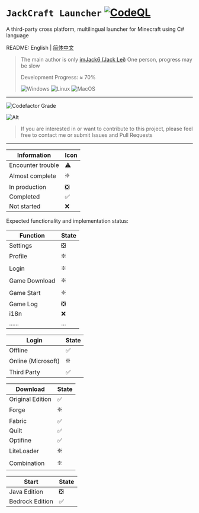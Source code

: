 # `JackCraft Launcher` [![CodeQL](https://github.com/imJack6/JackCraftLauncher/actions/workflows/codeql.yml/badge.svg)](https://github.com/imJack6/JackCraftLauncher/actions/workflows/codeql.yml)

A third-party cross platform, multilingual launcher for Minecraft using C# language

README: English | [简体中文](README.md)

> The main author is only [imJack6 (Jack Lei)](https://github.com/imJack6) One person, progress may be slow
>
> Development Progress: ≈ 70%
>
> ![Windows](https://img.shields.io/badge/Windows-0078D6?style=for-the-badge&logo=windows&logoColor=white)
> ![Linux](https://img.shields.io/badge/Linux-FCC624?style=for-the-badge&logo=linux&logoColor=black)
> ![MacOS](https://img.shields.io/badge/mac%20os-000000?style=for-the-badge&logo=apple&logoColor=white)

---------------------

![Codefactor Grade](https://img.shields.io/codefactor/grade/github/imJack6/JackCraftLauncher?logo=codefactor&style=for-the-badge)

![Alt](https://repobeats.axiom.co/api/embed/993d2a1760013210fdb331dd9aff324a6b2ed82f.svg)

> If you are interested in or want to contribute to this project, please feel free to contact me or submit Issues and
> Pull Requests

---------------------

| Information	      | Icon	 |
|-------------------|-------|
| Encounter trouble | ⚠️    |
| Almost complete   | ❇️    |
| In production     | ❎     |
| Completed         | ✅     |
| Not started       | ❌     |

Expected functionality and implementation status:

| Function      | State |
|---------------|-------|
| Settings      | ❎     |
| Profile       | ❇️    |
| Login         | ❇️    |
| Game Download | ❇️    |
| Game Start	   | ❇️    |
| Game Log		    | ❎     |
| i18n		        | ❌     |
| ......		      | ...   |

| Login              | State |
|--------------------|-------|
| Offline            | ✅     |
| Online (Microsoft) | ❇️    |
| Third Party        | ✅     |

| Download          | State |
|-------------------|-------|
| Original Edition	 | ✅     |
| Forge	            | ❇️    |
| Fabric	           | ✅     |
| Quilt	            | ✅     |
| Optifine          | ✅     |
| LiteLoader        | ❇️    |
| Combination	      | ❇️    |

| Start           | State |
|-----------------|-------|
| Java Edition    | ❎     |
| Bedrock Edition | ✅️    |
